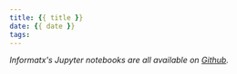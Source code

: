 ```yaml
---
title: {{ title }}
date: {{ date }}
tags:
---
```


<!-- more -->

*Informatx's Jupyter notebooks are all available on [Github](https://github.com/jga/informatx-notebooks).*
